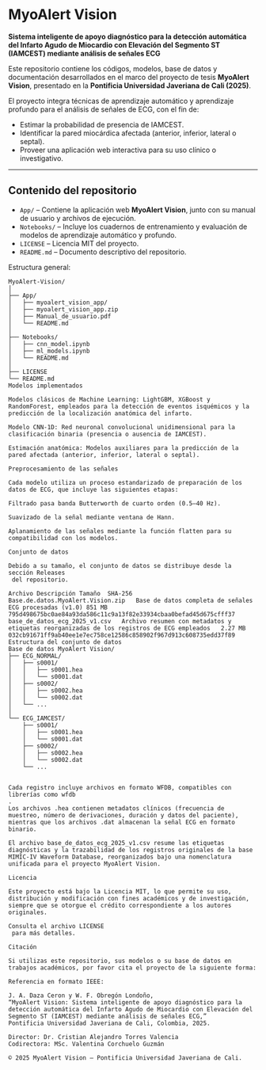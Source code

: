 # MyoAlert Vision

**Sistema inteligente de apoyo diagnóstico para la detección automática del Infarto Agudo de Miocardio con Elevación del Segmento ST (IAMCEST) mediante análisis de señales ECG**

Este repositorio contiene los códigos, modelos, base de datos y documentación desarrollados en el marco del proyecto de tesis **MyoAlert Vision**, presentado en la **Pontificia Universidad Javeriana de Cali (2025)**.

El proyecto integra técnicas de aprendizaje automático y aprendizaje profundo para el análisis de señales de ECG, con el fin de:

- Estimar la probabilidad de presencia de IAMCEST.  
- Identificar la pared miocárdica afectada (anterior, inferior, lateral o septal).  
- Proveer una aplicación web interactiva para su uso clínico o investigativo.

---

## Contenido del repositorio

- `App/` – Contiene la aplicación web **MyoAlert Vision**, junto con su manual de usuario y archivos de ejecución.  
- `Notebooks/` – Incluye los cuadernos de entrenamiento y evaluación de modelos de aprendizaje automático y profundo.  
- `LICENSE` – Licencia MIT del proyecto.  
- `README.md` – Documento descriptivo del repositorio.

Estructura general:

```plaintext
MyoAlert-Vision/
│
├── App/
│   ├── myoalert_vision_app/
│   ├── myoalert_vision_app.zip
│   ├── Manual_de_usuario.pdf
│   └── README.md
│
├── Notebooks/
│   ├── cnn_model.ipynb
│   ├── ml_models.ipynb
│   └── README.md
│
├── LICENSE
└── README.md
Modelos implementados

Modelos clásicos de Machine Learning: LightGBM, XGBoost y RandomForest, empleados para la detección de eventos isquémicos y la predicción de la localización anatómica del infarto.

Modelo CNN-1D: Red neuronal convolucional unidimensional para la clasificación binaria (presencia o ausencia de IAMCEST).

Estimación anatómica: Modelos auxiliares para la predicción de la pared afectada (anterior, inferior, lateral o septal).

Preprocesamiento de las señales

Cada modelo utiliza un proceso estandarizado de preparación de los datos de ECG, que incluye las siguientes etapas:

Filtrado pasa banda Butterworth de cuarto orden (0.5–40 Hz).

Suavizado de la señal mediante ventana de Hann.

Aplanamiento de las señales mediante la función flatten para su compatibilidad con los modelos.

Conjunto de datos

Debido a su tamaño, el conjunto de datos se distribuye desde la sección Releases
 del repositorio.

Archivo	Descripción	Tamaño	SHA-256
Base.de.datos.MyoAlert.Vision.zip	Base de datos completa de señales ECG procesadas (v1.0)	851 MB	795d498675bc0ae84a93da586c11c9a13f82e33934cbaa0befad45d675cfff37
base_de_datos_ecg_2025_v1.csv	Archivo resumen con metadatos y etiquetas reorganizadas de los registros de ECG empleados	2.27 MB	032cb91671ff9ab40ee1e7ec758ce12586c858902f967d913c608735edd37f89
Estructura del conjunto de datos
Base de datos MyoAlert Vision/
├── ECG_NORMAL/
│   ├── s0001/
│   │   ├── s0001.hea
│   │   └── s0001.dat
│   ├── s0002/
│   │   ├── s0002.hea
│   │   └── s0002.dat
│   └── ...
│
└── ECG_IAMCEST/
    ├── s0001/
    │   ├── s0001.hea
    │   └── s0001.dat
    ├── s0002/
    │   ├── s0002.hea
    │   └── s0002.dat
    └── ...


Cada registro incluye archivos en formato WFDB, compatibles con librerías como wfdb
.
Los archivos .hea contienen metadatos clínicos (frecuencia de muestreo, número de derivaciones, duración y datos del paciente), mientras que los archivos .dat almacenan la señal ECG en formato binario.

El archivo base_de_datos_ecg_2025_v1.csv resume las etiquetas diagnósticas y la trazabilidad de los registros originales de la base MIMIC-IV Waveform Database, reorganizados bajo una nomenclatura unificada para el proyecto MyoAlert Vision.

Licencia

Este proyecto está bajo la Licencia MIT, lo que permite su uso, distribución y modificación con fines académicos y de investigación, siempre que se otorgue el crédito correspondiente a los autores originales.

Consulta el archivo LICENSE
 para más detalles.

Citación

Si utilizas este repositorio, sus modelos o su base de datos en trabajos académicos, por favor cita el proyecto de la siguiente forma:

Referencia en formato IEEE:

J. A. Daza Ceron y W. F. Obregón Londoño,
“MyoAlert Vision: Sistema inteligente de apoyo diagnóstico para la detección automática del Infarto Agudo de Miocardio con Elevación del Segmento ST (IAMCEST) mediante análisis de señales ECG,”
Pontificia Universidad Javeriana de Cali, Colombia, 2025.

Director: Dr. Cristian Alejandro Torres Valencia
Codirectora: MSc. Valentina Corchuelo Guzmán

© 2025 MyoAlert Vision — Pontificia Universidad Javeriana de Cali.
